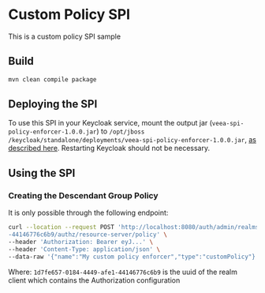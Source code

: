 # Custom Policy SPI

This is a custom policy SPI sample

## Build
```sh
mvn clean compile package
```

## Deploying the SPI
To use this SPI in your Keycloak service, mount the output jar (`veea-spi-policy-enforcer-1.0.0.jar`) to `/opt/jboss
/keycloak/standalone/deployments/veea-spi-policy-enforcer-1.0.0.jar`, [as described here](https://max2team.atlassian.net/wiki/spaces/VEEAH/pages/1010696802/Adding+KeyCloak+to+existing+dev+setup). 
Restarting Keycloak should not be necessary.

## Using the SPI
### Creating the Descendant Group Policy
It is only possible through the following endpoint:

```sh
curl --location --request POST 'http://localhost:8080/auth/admin/realms/myrealm/clients/1d7fe657-0184-4449-afe1
-44146776c6b9/authz/resource-server/policy' \
--header 'Authorization: Bearer eyJ...' \
--header 'Content-Type: application/json' \
--data-raw '{"name":"My custom policy enforcer","type":"customPolicy"}'
```
Where: `1d7fe657-0184-4449-afe1-44146776c6b9` is the uuid of the realm client which contains the Authorization
 configuration